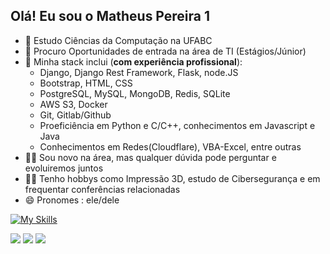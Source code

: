  ## Olá! Eu sou o Matheus Pereira 1



- 🔭 Estudo Ciências da Computação na UFABC
- 📓 Procuro Oportunidades de entrada na área de TI (Estágios/Júnior)
- 🌱 Minha stack inclui (__com experiência profissional__): 
  -  Django, Django Rest Framework, Flask, node.JS
  -  Bootstrap, HTML, CSS
  -  PostgreSQL, MySQL, MongoDB, Redis, SQLite
  -  AWS S3, Docker
  -  Git, Gitlab/Github
  -  Proeficiência em Python e C/C++, conhecimentos em Javascript e Java
  -  Conhecimentos em Redes(Cloudflare), VBA-Excel, entre outras
- 🐱‍👤 Sou novo na área, mas qualquer dúvida pode perguntar e evoluiremos juntos
- 👨‍💻 Tenho hobbys como Impressão 3D, estudo de Cibersegurança e em frequentar conferências relacionadas
- 😄 Pronomes : ele/dele


[![My Skills](https://skillicons.dev/icons?i=django,flask,nodejs,bootstrap,postgres,mysql,mongodb,redis,sqlite,aws,docker,git,cloudflare,nginx,selenium,&theme=dark)](https://skillicons.dev)
<!--  <div>
  <a href="https://github.com/mathpereira1">
  <img height="180em" src="https://github-readme-stats.vercel.app/api?username=mathpereira1&show_icons=true&theme=darcula&include_all_commits=true&count_private=true"/>
  <img height="180em" src="https://github-readme-stats.vercel.app/api/top-langs/?username=mathpereira1&layout=compact&langs_count=7&theme=darcula"/>
</div> -->

  
<div>
  <!---<a href="https://www.youtube.com/channel/UC_-uuuZbY0AAt9CViNzvc-Q" target="_blank"><img src="https://img.shields.io/badge/YouTube-FF0000?style=for-the-badge&logo=youtube&logoColor=white" target="_blank"></a>--->
  <a href="https://www.instagram.com/theusma_31" target="_blank"><img src="https://img.shields.io/badge/-Instagram-%23E4405F?style=for-the-badge&logo=instagram&logoColor=white" target="_blank"></a>
 	<!---<a href="https://www.twitch.tv/rafaballerinii" target="_blank"><img src="https://img.shields.io/badge/Twitch-9146FF?style=for-the-badge&logo=twitch&logoColor=white" target="_blank"></a>--->
 <!---<a href="https://discord.gg/870103889083523114" target="_blank"><img src="https://img.shields.io/badge/Discord-7289DA?style=for-the-badge&logo=discord&logoColor=white" target="_blank"></a> --->
  <a href = "mailto:matheusps3110@gmail.com"><img src="https://img.shields.io/badge/-Gmail-%23333?style=for-the-badge&logo=gmail&logoColor=white" target="_blank"></a>
  <a href="https://www.linkedin.com/in/matheus-pereira-1baaa71b1/" target="_blank"><img src="https://img.shields.io/badge/-LinkedIn-%230077B5?style=for-the-badge&logo=linkedin&logoColor=white" target="_blank"></a>    
</div>

